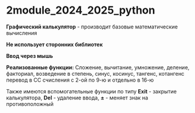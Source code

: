 # 2module_2024_2025_python

**Графический калькулятор** - производит базовые математические вычисления

**Не использует сторонних библиотек**

**Ввод через мышь** 

**Реализованные функции:**
Сложение, вычитание, умножение, деление, факториал, возведение в степень, синус, косинус, тангенс, котангенс
перевод в СС счисления с 2-ой по 9-ю и отдельно в 16-ю

Также имеются вспомогательные функции по типу **Exit** - закрытие калькулятора, **Del** - удаление ввода, **±** - меняет знак на противоположный
